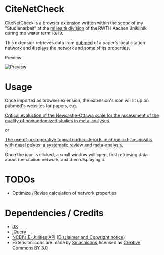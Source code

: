 # CiteNetCheck



CiteNetCheck is a browser extension written within the scope of my "Studienarbeit" at the [mHealth division](https://mhealth.imib.rwth-aachen.de/) of the RWTH Aachen Uniklinik during the winter term 18/19.

This extension retrieves data from [pubmed](https://www.ncbi.nlm.nih.gov/pubmed) of a paper's local citation network and displays the network and some of its properties.

Preview: 

![Preview](https://puu.sh/Cv72W/aa43060470.gif)

# Usage



Once imported as browser extension, the extension's icon will lit up on pubmed's websites for papers, e.g.

 [Critical evaluation of the Newcastle-Ottawa scale for the assessment of the quality of nonrandomized studies in meta-analyses.](https://www.ncbi.nlm.nih.gov/pubmed/20652370)

or

[The use of postoperative topical corticosteroids in chronic rhinosinusitis with nasal polyps: a systematic review and meta-analysis.](https://www.ncbi.nlm.nih.gov/pubmed/24119596)

Once the icon is clicked, a small window will open, first retrieving data about the citation network, and then displaying it.



# TODOs



- Optimize / Revise calculation of network properties


# Dependencies / Credits



- [d3](https://d3js.org/)
- [jQuery](https://jquery.com/)
- [NCBI's E-Utilities API](https://www.ncbi.nlm.nih.gov/books/NBK25497/) ([Disclaimer and Copyright notice](https://www.ncbi.nlm.nih.gov/home/about/policies/))
- Extension icons are made by [Smashicons](https://www.flaticon.com/authors/smashicons), licensed as [Creative Commons BY 3.0](https://creativecommons.org/licenses/by/3.0/legalcode)